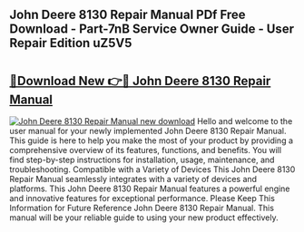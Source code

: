 ## John Deere 8130 Repair Manual PDf Free Download - Part-7nB Service Owner Guide - User Repair Edition uZ5V5

# <h2><a href="http://bc93271.oget.top/?id=John+Deere+8130+Repair+Manual">🔗Download New 👉🔴 John Deere 8130 Repair Manual</a></h2>

[![John Deere 8130 Repair Manual new download](https://i.imgur.com/5g1atiW.png)](http://bc93271.oget.top/?id=John+Deere+8130+Repair+Manual)
Hello and welcome to the user manual for your newly implemented John Deere 8130 Repair Manual. This guide is here to help you make the most of your product by providing a comprehensive overview of its features, functions, and benefits. You will find step-by-step instructions for installation, usage, maintenance, and troubleshooting. Compatible with a Variety of Devices This John Deere 8130 Repair Manual seamlessly integrates with a variety of devices and platforms. This John Deere 8130 Repair Manual features a powerful engine and innovative features for exceptional performance. Please Keep This Information for Future Reference John Deere 8130 Repair Manual. This manual will be your reliable guide to using your new product effectively.
